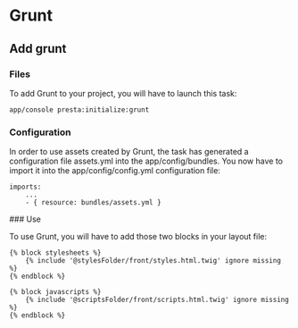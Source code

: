 # Grunt

## Add grunt

### Files

To add Grunt to your project, you will have to launch this task:

    app/console presta:initialize:grunt
    
### Configuration

In order to use assets created by Grunt, the task has generated a configuration file assets.yml
into the app/config/bundles. You now have to import it into the app/config/config.yml configuration file:   

    imports:
        ...
        - { resource: bundles/assets.yml }

### Use

To use Grunt, you will have to add those two blocks in your layout file:

    {% block stylesheets %}
        {% include '@stylesFolder/front/styles.html.twig' ignore missing %}
    {% endblock %}

    {% block javascripts %}
        {% include '@scriptsFolder/front/scripts.html.twig' ignore missing %}
    {% endblock %}
